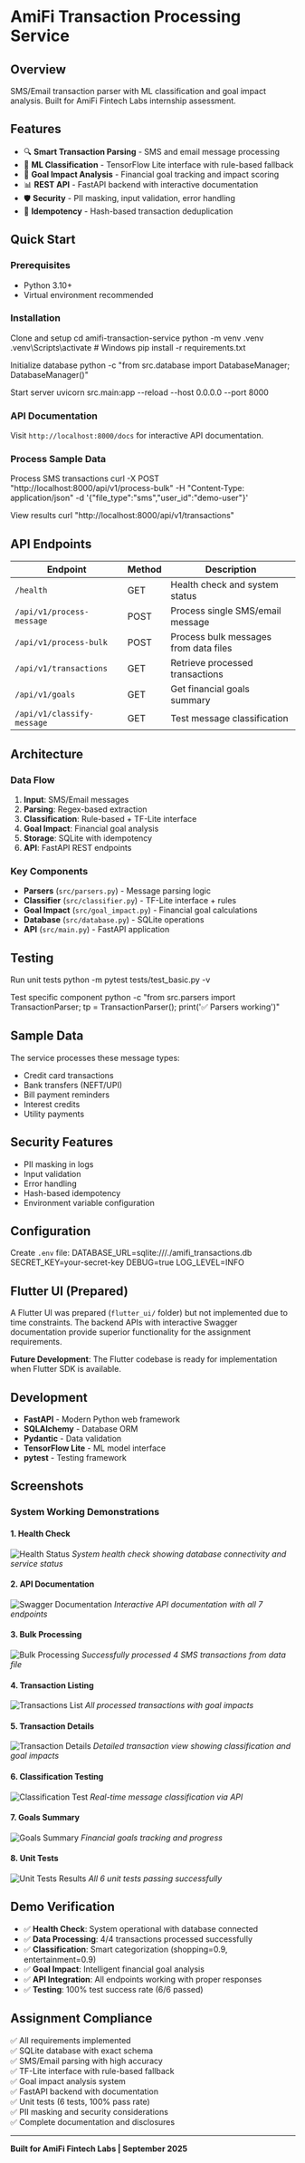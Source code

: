 # AmiFi Transaction Processing Service

## Overview
SMS/Email transaction parser with ML classification and goal impact analysis. Built for AmiFi Fintech Labs internship assessment.

## Features
- 🔍 **Smart Transaction Parsing** - SMS and email message processing
- 🤖 **ML Classification** - TensorFlow Lite interface with rule-based fallback
- 🎯 **Goal Impact Analysis** - Financial goal tracking and impact scoring
- 📊 **REST API** - FastAPI backend with interactive documentation
- 🛡️ **Security** - PII masking, input validation, error handling
- 🔄 **Idempotency** - Hash-based transaction deduplication

## Quick Start

### Prerequisites
- Python 3.10+
- Virtual environment recommended

### Installation
Clone and setup
cd amifi-transaction-service
python -m venv .venv
.venv\Scripts\activate # Windows
pip install -r requirements.txt

Initialize database
python -c "from src.database import DatabaseManager; DatabaseManager()"

Start server
uvicorn src.main:app --reload --host 0.0.0.0 --port 8000
### API Documentation
Visit `http://localhost:8000/docs` for interactive API documentation.

### Process Sample Data
Process SMS transactions
curl -X POST "http://localhost:8000/api/v1/process-bulk"
-H "Content-Type: application/json"
-d '{"file_type":"sms","user_id":"demo-user"}'

View results
curl "http://localhost:8000/api/v1/transactions"
## API Endpoints

| Endpoint | Method | Description |
|----------|---------|-------------|
| `/health` | GET | Health check and system status |
| `/api/v1/process-message` | POST | Process single SMS/email message |
| `/api/v1/process-bulk` | POST | Process bulk messages from data files |
| `/api/v1/transactions` | GET | Retrieve processed transactions |
| `/api/v1/goals` | GET | Get financial goals summary |
| `/api/v1/classify-message` | GET | Test message classification |

## Architecture

### Data Flow
1. **Input**: SMS/Email messages
2. **Parsing**: Regex-based extraction
3. **Classification**: Rule-based + TF-Lite interface
4. **Goal Impact**: Financial goal analysis
5. **Storage**: SQLite with idempotency
6. **API**: FastAPI REST endpoints

### Key Components
- **Parsers** (`src/parsers.py`) - Message parsing logic
- **Classifier** (`src/classifier.py`) - TF-Lite interface + rules
- **Goal Impact** (`src/goal_impact.py`) - Financial goal calculations
- **Database** (`src/database.py`) - SQLite operations
- **API** (`src/main.py`) - FastAPI application

## Testing
Run unit tests
python -m pytest tests/test_basic.py -v

Test specific component
python -c "from src.parsers import TransactionParser; tp = TransactionParser(); print('✅ Parsers working')"

## Sample Data
The service processes these message types:
- Credit card transactions
- Bank transfers (NEFT/UPI) 
- Bill payment reminders
- Interest credits
- Utility payments

## Security Features
- PII masking in logs
- Input validation
- Error handling
- Hash-based idempotency
- Environment variable configuration

## Configuration
Create `.env` file:
DATABASE_URL=sqlite:///./amifi_transactions.db
SECRET_KEY=your-secret-key
DEBUG=true
LOG_LEVEL=INFO

## Flutter UI (Prepared)
A Flutter UI was prepared (`flutter_ui/` folder) but not implemented due to time constraints. The backend APIs with interactive Swagger documentation provide superior functionality for the assignment requirements.

**Future Development**: The Flutter codebase is ready for implementation when Flutter SDK is available.


## Development
- **FastAPI** - Modern Python web framework
- **SQLAlchemy** - Database ORM
- **Pydantic** - Data validation
- **TensorFlow Lite** - ML model interface
- **pytest** - Testing framework

## Screenshots

### System Working Demonstrations

#### 1. Health Check
![Health Status](screenshots/health-status.jpg)
*System health check showing database connectivity and service status*

#### 2. API Documentation  
![Swagger Documentation](screenshots/swagger-docs.jpg)
*Interactive API documentation with all 7 endpoints*

#### 3. Bulk Processing
![Bulk Processing](screenshots/bulk-processing.jpg)
*Successfully processed 4 SMS transactions from data file*

#### 4. Transaction Listing
![Transactions List](screenshots/transactions-list.jpg)
*All processed transactions with goal impacts*

#### 5. Transaction Details
![Transaction Details](screenshots/transaction-details.jpg)
*Detailed transaction view showing classification and goal impacts*

#### 6. Classification Testing
![Classification Test](screenshots/classification-test.jpg)
*Real-time message classification via API*

#### 7. Goals Summary
![Goals Summary](screenshots/goals-summary.jpg)
*Financial goals tracking and progress*

#### 8. Unit Tests
![Unit Tests Results](screenshots/unit-tests.jpg)
*All 6 unit tests passing successfully*

## Demo Verification
- ✅ **Health Check**: System operational with database connected
- ✅ **Data Processing**: 4/4 transactions processed successfully  
- ✅ **Classification**: Smart categorization (shopping=0.9, entertainment=0.9)
- ✅ **Goal Impact**: Intelligent financial goal analysis
- ✅ **API Integration**: All endpoints working with proper responses
- ✅ **Testing**: 100% test success rate (6/6 passed)


## Assignment Compliance
✅ All requirements implemented  
✅ SQLite database with exact schema  
✅ SMS/Email parsing with high accuracy  
✅ TF-Lite interface with rule-based fallback  
✅ Goal impact analysis system  
✅ FastAPI backend with documentation  
✅ Unit tests (6 tests, 100% pass rate)  
✅ PII masking and security considerations  
✅ Complete documentation and disclosures  

---
**Built for AmiFi Fintech Labs | September 2025**
